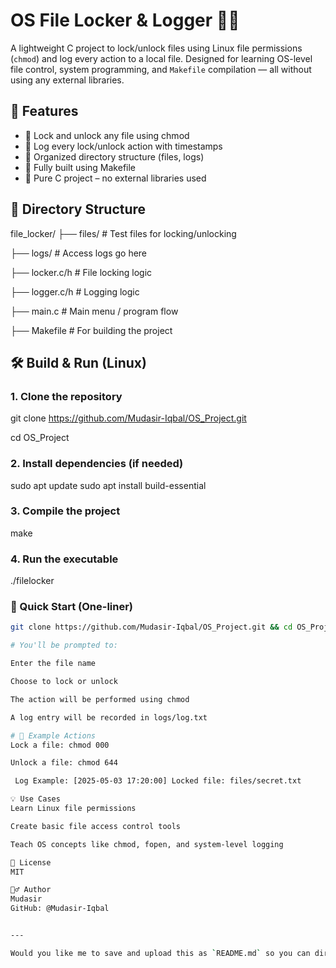 # OS File Locker & Logger 🔐📝

A lightweight C project to lock/unlock files using Linux file permissions (`chmod`) and log every action to a local file. Designed for learning OS-level file control, system programming, and `Makefile` compilation — all without using any external libraries.

## 🚀 Features
- 🔐 Lock and unlock any file using chmod
- 📝 Log every lock/unlock action with timestamps
- 📁 Organized directory structure (files, logs)
- 🧰 Fully built using Makefile
- 🧱 Pure C project – no external libraries used

## 📂 Directory Structure

file_locker/
├── files/ # Test files for locking/unlocking

├── logs/ # Access logs go here

├── locker.c/h # File locking logic

├── logger.c/h # Logging logic

├── main.c # Main menu / program flow

├── Makefile # For building the project


## 🛠️ Build & Run (Linux)

### 1. Clone the repository

git clone https://github.com/Mudasir-Iqbal/OS_Project.git

cd OS_Project

### 2. Install dependencies (if needed)
sudo apt update
sudo apt install build-essential

### 3. Compile the project
make

### 4. Run the executable
./filelocker

### 🔧 Quick Start (One-liner)

```bash
git clone https://github.com/Mudasir-Iqbal/OS_Project.git && cd OS_Project/file_locker/ && make && ./filelocker

# You'll be prompted to:

Enter the file name

Choose to lock or unlock

The action will be performed using chmod

A log entry will be recorded in logs/log.txt

# 🧪 Example Actions
Lock a file: chmod 000

Unlock a file: chmod 644

 Log Example: [2025-05-03 17:20:00] Locked file: files/secret.txt

💡 Use Cases
Learn Linux file permissions

Create basic file access control tools

Teach OS concepts like chmod, fopen, and system-level logging

📄 License
MIT

🙋‍♂️ Author
Mudasir
GitHub: @Mudasir-Iqbal


---

Would you like me to save and upload this as `README.md` so you can directly copy or push it to GitHub?
